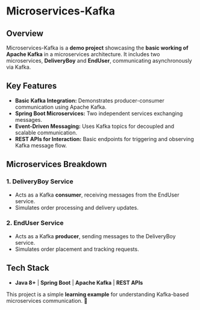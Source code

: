 # Microservices-Kafka

## Overview
Microservices-Kafka is a **demo project** showcasing the **basic working of Apache Kafka** in a microservices architecture. It includes two microservices, **DeliveryBoy** and **EndUser**, communicating asynchronously via Kafka.

## Key Features
- **Basic Kafka Integration:** Demonstrates producer-consumer communication using Apache Kafka.
- **Spring Boot Microservices:** Two independent services exchanging messages.
- **Event-Driven Messaging:** Uses Kafka topics for decoupled and scalable communication.
- **REST APIs for Interaction:** Basic endpoints for triggering and observing Kafka message flow.

## Microservices Breakdown
### **1. DeliveryBoy Service**
- Acts as a Kafka **consumer**, receiving messages from the EndUser service.
- Simulates order processing and delivery updates.

### **2. EndUser Service**
- Acts as a Kafka **producer**, sending messages to the DeliveryBoy service.
- Simulates order placement and tracking requests.

## Tech Stack
- **Java 8+** | **Spring Boot** | **Apache Kafka** | **REST APIs**

This project is a simple **learning example** for understanding Kafka-based microservices communication. 🚀
